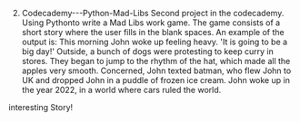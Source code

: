 02. Codecademy---Python-Mad-Libs
Second project in the codecademy. Using Pythonto write a Mad Libs work game. The game consists of a short story where the user fills in the blank spaces.
An example of the output is:
This morning John woke up feeling heavy. 'It is going to be a big day!' Outside, a bunch of dogs were protesting to keep curry in stores. They began to jump to the rhythm of the hat, which made all the apples very smooth. Concerned, John texted batman, who flew John to UK and dropped John in a puddle of frozen ice cream. John woke up in the year 2022, in a world where cars ruled the world.

interesting Story!
